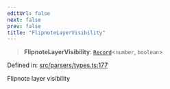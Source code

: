 ```yaml
---
editUrl: false
next: false
prev: false
title: "FlipnoteLayerVisibility"
---
```


> **FlipnoteLayerVisibility**: [`Record`](https://www.typescriptlang.org/docs/handbook/utility-types.html#recordkeys-type)\<`number`, `boolean`\>

Defined in: [src/parsers/types.ts:177](https://github.com/jaames/flipnote.js/blob/70a96e94737c1e7105e9b3794d97b5baff2fd78b/src/parsers/types.ts#L177)

Flipnote layer visibility
